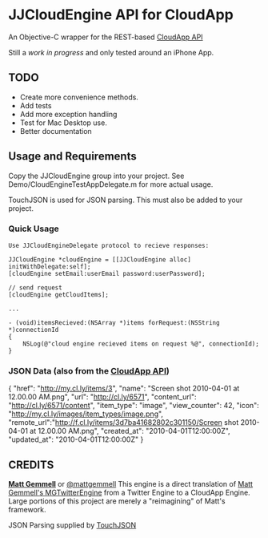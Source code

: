 # JJCloudEngine API for CloudApp

An Objective-C wrapper for the REST-based [CloudApp API](http://support.getcloudapp.com/faqs/developers/api) 

Still a *work in progress* and only tested around an iPhone App.

## TODO

* Create more convenience methods.
* Add tests
* Add more exception handling
* Test for Mac Desktop use.
* Better documentation

## Usage and Requirements

Copy the JJCloudEngine group into your project. See Demo/CloudEngineTestAppDelegate.m for more actual usage.

TouchJSON is used for JSON parsing. This must also be added to your project.

### Quick Usage

	Use JJCloudEngineDelegate protocol to recieve responses:

	JJCloudEngine *cloudEngine = [[JJCloudEngine alloc] initWithDelegate:self];
	[cloudEngine setEmail:userEmail password:userPassword];

	// send request
	[cloudEngine getCloudItems];

	...
	
	- (void)itemsRecieved:(NSArray *)items forRequest:(NSString *)connectionId
	{
		NSLog(@"cloud engine recieved items on request %@", connectionId);
	}
	
### JSON Data (also from the [CloudApp API](http://support.getcloudapp.com/faqs/developers/api))

{
  "href": "http://my.cl.ly/items/3",
  "name": "Screen shot 2010-04-01 at 12.00.00 AM.png",
  "url": "http://cl.ly/6571",
  "content_url": "http://cl.ly/6571/content",
  "item_type": "image",
  "view_counter": 42,
  "icon": "http://my.cl.ly/images/item_types/image.png",
  "remote_url":"http://f.cl.ly/items/3d7ba41682802c301150/Screen shot 2010-04-01 at 12.00.00 AM.png",
  "created_at": "2010-04-01T12:00:00Z",
  "updated_at": "2010-04-01T12:00:00Z"
}
	
## CREDITS

**[Matt Gemmell](http://mattgemmell.com/)** or [@mattgemmell](http://twitter.com/mattgemmell)
This engine is a direct translation of [Matt Gemmell's MGTwitterEngine](http://github.com/mattgemmell/MGTwitterEngine) from a Twitter Engine to a CloudApp Engine. Large portions of this project are merely a "reimagining" of Matt's framework.

JSON Parsing supplied by [TouchJSON](http://code.google.com/p/touchcode/wiki/TouchJSON)